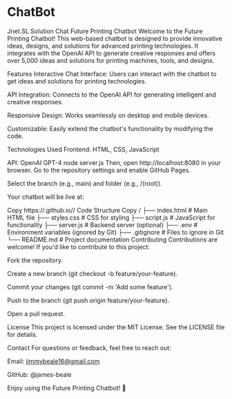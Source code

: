 # ChatBot
Jnet.SL Solution Chat
Future Printing Chatbot
Welcome to the Future Printing Chatbot! This web-based chatbot is designed to provide innovative ideas, designs, and solutions for advanced printing technologies. It integrates with the OpenAI API to generate creative responses and offers over 5,000 ideas and solutions for printing machines, tools, and designs.

Features
Interactive Chat Interface: Users can interact with the chatbot to get ideas and solutions for printing technologies.

API Integration: Connects to the OpenAI API for generating intelligent and creative responses.

Responsive Design: Works seamlessly on desktop and mobile devices.

Customizable: Easily extend the chatbot's functionality by modifying the code.

Technologies Used
Frontend: HTML, CSS, JavaScript

API: OpenAI GPT-4
node server.js
Then, open http://localhost:8080 in your browser.
Go to the repository settings and enable GitHub Pages.

Select the branch (e.g., main) and folder (e.g., /(root)).

Your chatbot will be live at:

Copy
https://<J00543>.github.io/<chatbot>/
Code Structure
Copy
<repository-name>/
├── index.html          # Main HTML file
├── styles.css          # CSS for styling
├── script.js           # JavaScript for functionality
├── server.js           # Backend server (optional)
├── .env                # Environment variables (ignored by Git)
├── .gitignore          # Files to ignore in Git
└── README.md           # Project documentation
Contributing
Contributions are welcome! If you'd like to contribute to this project:

Fork the repository.

Create a new branch (git checkout -b feature/your-feature).

Commit your changes (git commit -m 'Add some feature').

Push to the branch (git push origin feature/your-feature).

Open a pull request.

License
This project is licensed under the MIT License. See the LICENSE file for details.

Contact
For questions or feedback, feel free to reach out:

Email: jimmybeale16@gmail.com

GitHub: @james-beale

Enjoy using the Future Printing Chatbot! 🚀



